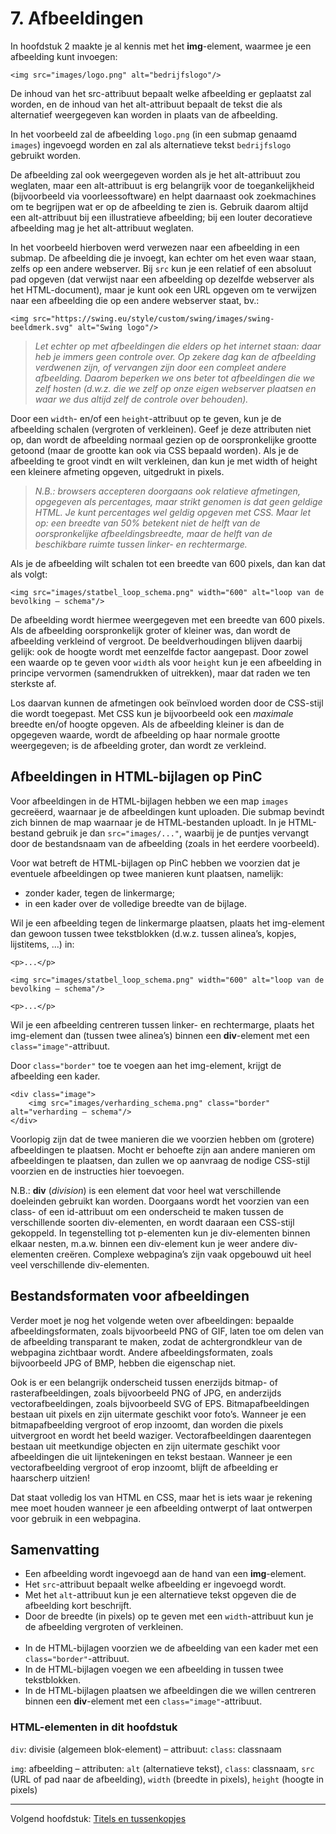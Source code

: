 # 7. Afbeeldingen

In hoofdstuk 2 maakte je al kennis met het **img**-element, waarmee je een afbeelding kunt invoegen:

```
<img src="images/logo.png" alt="bedrijfslogo"/>
```

De inhoud van het src-attribuut bepaalt welke afbeelding er geplaatst zal worden, en de inhoud van het alt-attribuut bepaalt de tekst die als alternatief weergegeven kan worden in plaats van de afbeelding.

In het voorbeeld zal de afbeelding `logo.png` (in een submap genaamd `images`) ingevoegd worden en zal als alternatieve tekst `bedrijfslogo` gebruikt worden.

De afbeelding zal ook weergegeven worden als je het alt-attribuut zou weglaten, maar een alt-attribuut is erg belangrijk voor de toegankelijkheid (bijvoorbeeld via voorleessoftware) en helpt daarnaast ook zoekmachines om te begrijpen wat er op de afbeelding te zien is. Gebruik daarom altijd een alt-attribuut bij een illustratieve afbeelding; bij een louter decoratieve afbeelding mag je het alt-attribuut weglaten.

In het voorbeeld hierboven werd verwezen naar een afbeelding in een submap. De afbeelding die je invoegt, kan echter om het even waar staan, zelfs op een andere webserver. Bij `src` kun je een relatief of een absoluut pad opgeven (dat verwijst naar een afbeelding op dezelfde webserver als het HTML-document), maar je kunt ook een URL opgeven om te verwijzen naar een afbeelding die op een andere webserver staat, bv.:

```
<img src="https://swing.eu/style/custom/swing/images/swing-beeldmerk.svg" alt="Swing logo"/>
```

> *Let echter op met afbeeldingen die elders op het internet staan: daar heb je immers geen controle over. Op zekere dag kan de afbeelding verdwenen zijn, of vervangen zijn door een compleet andere afbeelding. Daarom beperken we ons beter tot afbeeldingen die we zelf hosten (d.w.z. die we zelf op onze eigen webserver plaatsen en waar we dus altijd zelf de controle over behouden).*

Door een `width`- en/of een `height`-attribuut op te geven, kun je de afbeelding schalen (vergroten of verkleinen). Geef je deze attributen niet op, dan wordt de afbeelding normaal gezien op de oorspronkelijke grootte getoond (maar de grootte kan ook via CSS bepaald worden). Als je de afbeelding te groot vindt en wilt verkleinen, dan kun je met width of height een kleinere afmeting opgeven, uitgedrukt in pixels.

> *N.B.: browsers accepteren doorgaans ook relatieve afmetingen, opgegeven als percentages, maar strikt genomen is dat geen geldige HTML. Je kunt percentages wel geldig opgeven met CSS. Maar let op: een breedte van 50% betekent niet de helft van de oorspronkelijke afbeeldingsbreedte, maar de helft van de beschikbare ruimte tussen linker- en rechtermarge.*

Als je de afbeelding wilt schalen tot een breedte van 600 pixels, dan kan dat als volgt:

```
<img src="images/statbel_loop_schema.png" width="600" alt="loop van de bevolking – schema"/>
```

De afbeelding wordt hiermee weergegeven met een breedte van 600 pixels. Als de afbeelding oorspronkelijk groter of kleiner was, dan wordt de afbeelding verkleind of vergroot. De beeldverhoudingen blijven daarbij gelijk: ook de hoogte wordt met eenzelfde factor aangepast. Door zowel een waarde op te geven voor `width` als voor `height` kun je een afbeelding in principe vervormen (samendrukken of uitrekken), maar dat raden we ten sterkste af.

Los daarvan kunnen de afmetingen ook beïnvloed worden door de CSS-stijl die wordt toegepast. Met CSS kun je bijvoorbeeld ook een _maximale_ breedte en/of hoogte opgeven. Als de afbeelding kleiner is dan de opgegeven waarde, wordt de afbeelding op haar normale grootte weergegeven; is de afbeelding groter, dan wordt ze verkleind.

## Afbeeldingen in HTML-bijlagen op PinC

Voor afbeeldingen in de HTML-bijlagen hebben we een map `images` gecreëerd, waarnaar je de afbeeldingen kunt uploaden. Die submap bevindt zich binnen de map waarnaar je de HTML-bestanden uploadt. In je HTML-bestand gebruik je dan `src="images/..."`, waarbij je de puntjes vervangt door de bestandsnaam van de afbeelding (zoals in het eerdere voorbeeld).

Voor wat betreft de HTML-bijlagen op PinC hebben we voorzien dat je eventuele afbeeldingen op twee manieren kunt plaatsen, namelijk:

- zonder kader, tegen de linkermarge;
- in een kader over de volledige breedte van de bijlage.

Wil je een afbeelding tegen de linkermarge plaatsen, plaats het img-element dan gewoon tussen twee tekstblokken (d.w.z. tussen alinea’s, kopjes, lijstitems, ...) in:

```
<p>...</p>

<img src="images/statbel_loop_schema.png" width="600" alt="loop van de bevolking – schema"/>

<p>...</p>
```

Wil je een afbeelding centreren tussen linker- en rechtermarge, plaats het img-element dan (tussen twee alinea’s) binnen een **div**-element met een `class="image"`-attribuut.

Door `class="border"` toe te voegen aan het img-element, krijgt de afbeelding een kader.

```
<div class="image">
	<img src="images/verharding_schema.png" class="border" alt="verharding – schema"/>
</div>
```

Voorlopig zijn dat de twee manieren die we voorzien hebben om (grotere) afbeeldingen te plaatsen. Mocht er behoefte zijn aan andere manieren om afbeeldingen te plaatsen, dan zullen we op aanvraag de nodige CSS-stijl voorzien en de instructies hier toevoegen.

N.B.: **div** (_division_) is een element dat voor heel wat verschillende doeleinden gebruikt kan worden. Doorgaans wordt het voorzien van een class- of een id-attribuut om een onderscheid te maken tussen de verschillende soorten div-elementen, en wordt daaraan een CSS-stijl gekoppeld. In tegenstelling tot p-elementen kun je div-elementen binnen elkaar nesten, m.a.w. binnen een div-element kun je weer andere div-elementen creëren. Complexe webpagina’s zijn vaak opgebouwd uit heel veel verschillende div-elementen.

## Bestandsformaten voor afbeeldingen

Verder moet je nog het volgende weten over afbeeldingen: bepaalde afbeeldingsformaten, zoals bijvoorbeeld PNG of GIF, laten toe om delen van de afbeelding transparant te maken, zodat de achtergrondkleur van de webpagina zichtbaar wordt. Andere afbeeldingsformaten, zoals bijvoorbeeld JPG of BMP, hebben die eigenschap niet.

Ook is er een belangrijk onderscheid tussen enerzijds bitmap- of rasterafbeeldingen, zoals bijvoorbeeld PNG of JPG, en anderzijds vectorafbeeldingen, zoals bijvoorbeeld SVG of EPS. Bitmapafbeeldingen bestaan uit pixels en zijn uitermate geschikt voor foto’s. Wanneer je een bitmapafbeelding vergroot of erop inzoomt, dan worden die pixels uitvergroot en wordt het beeld waziger. Vectorafbeeldingen daarentegen bestaan uit meetkundige objecten en zijn uitermate geschikt voor afbeeldingen die uit lijntekeningen en tekst bestaan. Wanneer je een vectorafbeelding vergroot of erop inzoomt, blijft de afbeelding er haarscherp uitzien!

Dat staat volledig los van HTML en CSS, maar het is iets waar je rekening mee moet houden wanneer je een afbeelding ontwerpt of laat ontwerpen voor gebruik in een webpagina.

## Samenvatting

- Een afbeelding wordt ingevoegd aan de hand van een **img**-element.
- Het `src`-attribuut bepaalt welke afbeelding er ingevoegd wordt.
- Met het `alt`-attribuut kun je een alternatieve tekst opgeven die de afbeelding kort beschrijft.
- Door de breedte (in pixels) op te geven met een `width`-attribuut kun je de afbeelding vergroten of verkleinen.<br/><br/>
- In de HTML-bijlagen voorzien we de afbeelding van een kader met een `class="border"`-attribuut.
- In de HTML-bijlagen voegen we een afbeelding in tussen twee tekstblokken.
- In de HTML-bijlagen plaatsen we afbeeldingen die we willen centreren binnen een **div**-element met een `class="image"`-attribuut.

### HTML-elementen in dit hoofdstuk

`div`: divisie (algemeen blok-element) – attribuut: `class`: classnaam

`img`: afbeelding – attributen: `alt` (alternatieve tekst), `class`: classnaam, `src` (URL of pad naar de afbeelding), `width` (breedte in pixels), `height` (hoogte in pixels)

___
Volgend hoofdstuk: [Titels en tussenkopjes](08_koppen.md)

